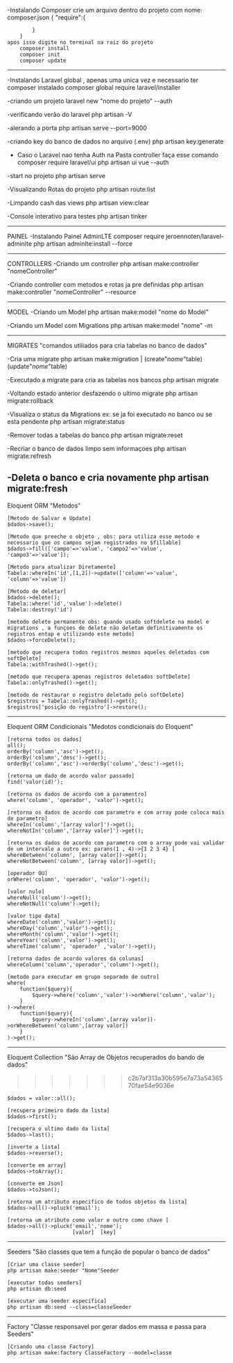 -Instalando Composer
    crie um arquivo dentro do projeto com nome:
        composer.json 
        {
            "require":{

            }
        }
    apos isso digite no terminal na raiz do projeto
        composer install
        composer init
        composer update


----------------------------------------------------------------------------------------

-Instalando Laravel global , apenas uma unica vez e necessario ter composer instalado 
    composer global require laravel/installer

-criando um projeto
    laravel new "nome do projeto" --auth

-verificando verão do laravel
    php artisan -V

-alerando a porta 
    php artisan serve --port=9000

-criando key do banco de dados no arquivo (.env)
    php artisan key:generate

- Caso o Laravel nao tenha Auth na Pasta controller faça esse comando
    composer require laravel/ui
    php artisan ui vue --auth

-start no projeto
    php artisan serve
 
-Visualizando Rotas do projeto
     php artisan route:list

-Limpando cash das views
	php artisan view:clear

-Console interativo para testes
    php artisan tinker

----------------------------------------------------------------------------------------
PAINEL 
-Instalando Painel AdminLTE 
    	composer require jeroennoten/laravel-adminlte
    	php artisan adminlte:install --force

----------------------------------------------------------------------------------------
CONTROLLERS
-Criando um controller
	php artisan make:controller "nomeController"
    
-Criando controller com metodos e rotas ja pre definidas
    	php artisan make:controller "nomeController" --resource

----------------------------------------------------------------------------------------
MODEL 
-Criando um Model
    	php artisan make:model "nome do Model"

-Criando um Model com Migrations
	php artisan make:model "nome" -m

----------------------------------------------------------------------------------------
MIGRATES "comandos utiliados para cria tabelas no banco de dados"

-Cria uma migrate
    php artisan make:migration | (create"_nome_"table) (update"_nome_"table)

-Executado a migrate para cria as tabelas nos bancos
    php artisan migrate

-Voltando estado anterior desfazendo o ultimo migrate
    php artisan migrate:rollback

-Visualiza o status da Migrations ex: se ja foi executado no banco ou se esta pendente
    php artisan migrate:status

-Remover todas a tabelas do banco
    php artisan migrate:reset

-Recriar o banco de dados limpo sem informaçoes
    php artisan migrate:refresh

-Deleta o banco e cria novamente
    php artisan migrate:fresh
----------------------------------------------------------------------------------------
Eloquent ORM "Metodos"

    [Metodo de Salvar e Update]
    $dados->save();

    [Metodo que preeche o objeto , obs: para utiliza esse metodo e necessario que os campos sejam registrados no $fillable]
    $dados->fill(['campo'=>'value', 'campo2'=>'value', 'campo3'=>'value']);

    [Metodo para atualizar Diretamente]
    Tabela::whereIn('id',[1,2])->update(['column'=>'value', 'column'=>'value'])

    [Metodo de deletar]
    $dados->delete();
    Tabela::where('id','value')->delete()
    Tabela::destroy('id')

    [metodo delete permanente obs: quando usado softdelete na model e migrations , a funçoes de delete não deletam definitivamente os registros entap e utilizando este metodo]
    $dados->forceDelete();

    [metodo que recupera todos registros mesmos aqueles deletados com softDelete]
    Tabela::withTrashed()->get();

    [metodo que recupera apenas registros deletados softDelete]
    Tabela::onlyTrashed()->get();

    [metodo de restaurar o registro deletado pelo softDelete]
    $registros = Tabela::onlyTrashed()->get();
    $registros['posição do registro']->restore();

----------------------------------------------------------------------------------------
Eloquent ORM Condicionais "Medotos condicionais do Eloquent"

    [retorna todos os dados]
    all();
    orderBy('column','asc')->get();
    orderBy('column','desc')->get();
    orderBy('column','asc')->orderBy('column','desc')->get();

    [retorna um dado de acordo valor passado]
    find('valor(id)');

    [retorna os dados de acordo com a paramentro]
    where('column', 'operador', 'valor')->get();

    [retorna os dados de acordo com parametro e com array pode coloca mais de parametro]
    whereIn('column','[array valor]')->get();
    whereNotIn('column','[array valor]')->get();

    [retorna os dados de acordo com parametro com o array pode vai validar de um intervalo a outro ex: parans(1 , 4)->{1 2 3 4} ]
    whereBetween('column', [array valor])->get();
    whereNotBetween('column', [array valor])->get();

    [operador OU]
    orWhere('column', 'operador', 'valor')->get();

    [valor nulo]
    whereNull('column')->get();
    whereNotNull('column')->get();

    [valor tipo data]
    whereDate('column','valor')->get();
    whereDay('column','valor')->get();
    whereMonth('column','valor')->get();
    whereYear('column','valor')->get();
    whereTime('column', 'operador' ,'valor')->get();

    [retorna dados de acordo valores da colunas]
    whereColumn('column','operador','column')->get();

    [metodo para executar em grupo separado de outro]
    where(
        function($query){
            $query->where('column','valor')->orWhere('column','valor');
        }
    )->where(
        function($query){
            $query->whereIn('column',[array valor])->orWhereBetween('column',[array valor])
        }
    )->get();

----------------------------------------------------------------------------------------
Eloquent Collection "São Array de Objetos recuperados do bando de dados"
>>>>>>> c2b7af313a30b595e7a73a5436570fae54e9036e

    $dados = valor::all();

    [recupera primeiro dado da lista]
    $dados->first();

    [recupera o ultimo dado da lista]
    $dados->last();

    [inverte a lista]
    $dados->reverse();

    [converte em array]
    $dados->toArray();

    [converte em Json]
    $dados->toJson();

    [retorna um atributo especifico de todos objetos da lista]
    $dados->all()->pluck('email');

    [retorna um atributo como valor e outro como chave ]
    $dados->all()->pluck('email','nome');
                         [valor]  [key]

----------------------------------------------------------------------------------------
Seeders "São classes que tem a função de popular o banco de dados"

    [Criar uma classe seeder]
    php artisan make:seeder "Nome"Seeder

    [executar todas seeders]
    php artisan db:seed
    
    [executar uma seeder especifica]
    php artisan db:seed --class=classeSeeder

----------------------------------------------------------------------------------------
Factory "Classe responsavel por gerar dados em massa e passa para Seeders"

    [Criando uma classe Factory]
    php artisan make:factory ClasseFactory --model=classe